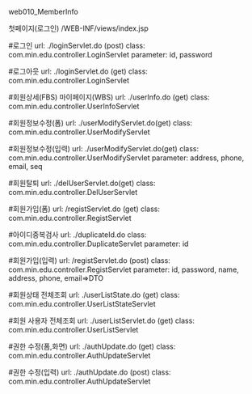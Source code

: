 web010_MemberInfo

첫페이지(로그인)
/WEB-INF/views/index.jsp


#로그인
url:  ./loginServlet.do (post)
class:  com.min.edu.controller.LoginServlet
parameter:  id, password


#로그아웃 
url:  ./loginServlet.do (get)
class:  com.min.edu.controller.LoginServlet


#회원상세(FBS)
 마이페이지(WBS)
url: ./userInfo.do (get)
class:  com.min.edu.controller.UserInfoServlet


#회원정보수정(폼)
url:  ./userModifyServlet.do(get)
class:  com.min.edu.controller.UserModifyServlet


#회원정보수정(입력)
url:  ./userModifyServlet.do(get)
class:  com.min.edu.controller.UserModifyServlet
parameter:  address, phone, email, seq

#회원탈퇴
url: ./delUserServlet.do(get)
class:  com.min.edu.controller.DelUserServlet


#회원가입(폼)
url:  /registServlet.do (get)
class:  com.min.edu.controller.RegistServlet

#아이디중복검사
url: ./duplicateId.do
class:  com.min.edu.controller.DuplicateServlet
parameter: id


#회원가입(입력)
url:  /registServlet.do (post)
class:  com.min.edu.controller.RegistServlet
parameter: id, password, name, address, phone, email=>DTO


#회원상태 전체조회
url: ./userListState.do (get)
class: com.min.edu.controller.UserListStateServlet


#회원 사용자 전체조회
url: ./userListServlet.do (get)
class: com.min.edu.controller.UserListServlet


#권한 수정(폼,화면)
url: ./authUpdate.do (get)
class: com.min.edu.controller.AuthUpdateServlet


#권한 수정(입력)
url: ./authUpdate.do (post)
class: com.min.edu.controller.AuthUpdateServlet
